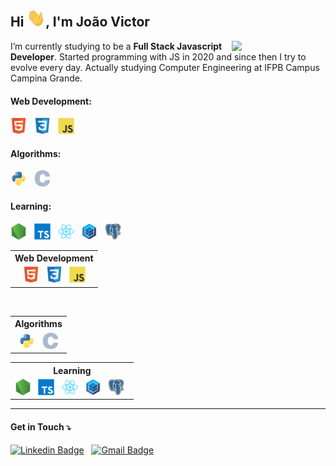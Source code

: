 ## Hi <img src="https://raw.githubusercontent.com/ABSphreak/ABSphreak/master/gifs/Hi.gif" width="30px">, I'm João Victor

<img src="https://www.flaticon.com/svg/static/icons/svg/479/479026.svg" align=right width=150 />

I’m currently studying to be a **Full Stack Javascript Developer**. Started programming with JS in 2020 and since then I try to evolve every day.
Actually studying Computer Engineering at IFPB Campus Campina Grande.

#### Web Development: <br>
<img height="26" alt="HTML" src="https://raw.githubusercontent.com/devicons/devicon/master/icons/html5/html5-original.svg"> &nbsp;
<img height="26" alt="CSS" src="https://raw.githubusercontent.com/devicons/devicon/master/icons/css3/css3-original.svg"> &nbsp;
<img height="26" alt="Javascript" src="https://raw.githubusercontent.com/devicons/devicon/master/icons/javascript/javascript-original.svg">

#### Algorithms: <br>
<img height="26" alt="Python" src="https://raw.githubusercontent.com/devicons/devicon/master/icons/python/python-original.svg"> &nbsp;
<img height="26" alt="C" src="https://raw.githubusercontent.com/devicons/devicon/master/icons/c/c-original.svg">

#### Learning: <br>
<img height="26" alt="NodeJS" src="https://raw.githubusercontent.com/devicons/devicon/master/icons/nodejs/nodejs-original.svg"> &nbsp;
<img height="26" alt="Typescript" src="https://raw.githubusercontent.com/devicons/devicon/master/icons/typescript/typescript-original.svg"> &nbsp;
<img height="26" alt="React" src="https://raw.githubusercontent.com/devicons/devicon/master/icons/react/react-original.svg"> &nbsp;
<img height="26" alt="Sequelize" src="https://raw.githubusercontent.com/devicons/devicon/master/icons/sequelize/sequelize-original.svg"> &nbsp;
<img height="26" alt="Postgres" src="https://raw.githubusercontent.com/devicons/devicon/master/icons/postgresql/postgresql-original.svg"> &nbsp;

<table>
	<tr><th>Web Development</th></tr>
	<tr><td  align="center">
	<img height="26" alt="HTML" src="https://raw.githubusercontent.com/devicons/devicon/master/icons/html5/html5-original.svg"> &nbsp;
	<img height="26" alt="CSS" src="https://raw.githubusercontent.com/devicons/devicon/master/icons/css3/css3-original.svg"> &nbsp;
	<img height="26" alt="Javascript" src="https://raw.githubusercontent.com/devicons/devicon/master/icons/javascript/javascript-original.svg">
	</td></tr>
 </table> &nbsp;
 
<table>
	<tr><th>Algorithms</th></tr>
	<tr><td align="center">
	<img height="26" alt="Python" src="https://raw.githubusercontent.com/devicons/devicon/master/icons/python/python-original.svg"> &nbsp;
	<img height="26" alt="C" src="https://raw.githubusercontent.com/devicons/devicon/master/icons/c/c-original.svg">
	</td></tr>
</table>
 
<table>
	<tr><th>Learning</th></tr>
	<tr><td align="center">
	<img height="26" alt="NodeJS" src="https://raw.githubusercontent.com/devicons/devicon/master/icons/nodejs/nodejs-original.svg"> &nbsp;
	<img height="26" alt="Typescript" src="https://raw.githubusercontent.com/devicons/devicon/master/icons/typescript/typescript-original.svg"> &nbsp;
	<img height="26" alt="React" src="https://raw.githubusercontent.com/devicons/devicon/master/icons/react/react-original.svg"> &nbsp;
	<img height="26" alt="Sequelize" src="https://raw.githubusercontent.com/devicons/devicon/master/icons/sequelize/sequelize-original.svg"> &nbsp;
	<img height="26" alt="Postgres" src="https://raw.githubusercontent.com/devicons/devicon/master/icons/postgresql/postgresql-original.svg"> &nbsp;</td></tr>
</table>

<hr>

#### Get in Touch ⤵️

[![Linkedin Badge](https://img.shields.io/badge/linkedin%20-%230077B5.svg?&style=for-the-badge&logo=linkedin&logoColor=white)](https://www.linkedin.com/in/joaovictornsv/) &nbsp;
[![Gmail Badge](https://img.shields.io/badge/GMAIL-%23DC322F.svg?&style=for-the-badge&logo=gmail&logoColor=white)](mailto:joaovictornsv@gmail.com)
